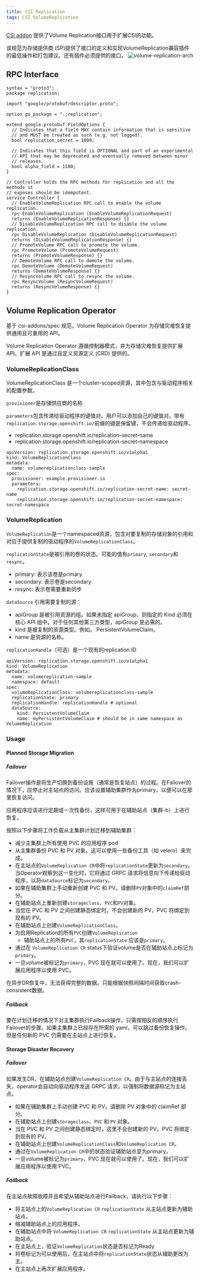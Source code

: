 ```yaml
---
title: CSI Replication
tags: CSI VolumeReplication
--- 
```


[CSI addon](https://github.com/csi-addons/spec/tree/main/replication) 提供了Volume Replication接口用于扩展CSI的功能。

<!--more-->

该规范为存储提供商 (SP)提供了接口的定义和实现VolumeReplication兼容插件的最低操作和打包建议。还有插件必须提供的接口。
![volume-replication-arch](../../../assets/images/posts/volume-replication-arch.png)

## RPC Interface

```
syntax = "proto3";
package replication;

import "google/protobuf/descriptor.proto";

option go_package = ".;replication";

extend google.protobuf.FieldOptions {
  // Indicates that a field MAY contain information that is sensitive
  // and MUST be treated as such (e.g. not logged).
  bool replication_secret = 1099;

  // Indicates that this field is OPTIONAL and part of an experimental
  // API that may be deprecated and eventually removed between minor
  // releases.
  bool alpha_field = 1100;
}

// Controller holds the RPC methods for replication and all the methods it
// exposes should be idempotent.
service Controller {
  // EnableVolumeReplication RPC call to enable the volume replication.
  rpc EnableVolumeReplication (EnableVolumeReplicationRequest)
  returns (EnableVolumeReplicationResponse) {}
  // DisableVolumeReplication RPC call to disable the volume replication.
  rpc DisableVolumeReplication (DisableVolumeReplicationRequest)
  returns (DisableVolumeReplicationResponse) {}
  // PromoteVolume RPC call to promote the volume.
  rpc PromoteVolume (PromoteVolumeRequest)
  returns (PromoteVolumeResponse) {}
  // DemoteVolume RPC call to demote the volume.
  rpc DemoteVolume (DemoteVolumeRequest)
  returns (DemoteVolumeResponse) {}
  // ResyncVolume RPC call to resync the volume.
  rpc ResyncVolume (ResyncVolumeRequest)
  returns (ResyncVolumeResponse) {}
}
```

## Volume Replication Operator

基于 csi-addons/spec 规范，Volume Replication Operator 为存储灾难恢复提供通用且可重用的 API。

Volume Replication Operator 遵循控制器模式，并为存储灾难恢复提供扩展 API。扩展 API 是通过自定义资源定义 (CRD) 提供的。

### VolumeReplicationClass
VolumeReplicationClass 是一个cluster-scoped资源，其中包含与驱动程序相关的配置参数。

`provisioner`是存储供应商的名称

`parameters`包含传递给驱动程序的键值对。用户可以添加自己的键值对。带有`replication.storage.openshift.io/`前缀的键是保留键，不会传递给驱动程序。

- replication.storage.openshift.io/replication-secret-name
- replication.storage.openshift.io/replication-secret-namespace

```
apiVersion: replication.storage.openshift.io/v1alpha1
kind: VolumeReplicationClass
metadata:
  name: volumereplicationclass-sample
spec:
  provisioner: example.provisioner.io
  parameters:
    replication.storage.openshift.io/replication-secret-name: secret-name
    replication.storage.openshift.io/replication-secret-namespace: secret-namespace
```
### VolumeReplication
`VolumeReplication`是一个namespaced资源，包含对要复制的存储对象的引用和对应于提供复制的驱动程序的`VolumeReplicationClass`。

`replicationState`是被引用的卷的状态。可能的值有`primary`, `secondary`和`resync`。
- primary: 表示该卷是primary
- secondary: 表示卷是secondary
- resync: 表示卷需要重新同步

`dataSource` 引用需要复制的源：
- apiGroup 是被引用资源的组。如果未指定 apiGroup，则指定的 Kind 必须在核心 API 组中。对于任何其他第三方类型，apiGroup 是必需的。
- kind 是被复制的资源类型。例如。 PersistentVolumeClaim。
- name 是资源的名称。

`replicationHandle`（可选）是一个现有的replication ID
```
apiVersion: replication.storage.openshift.io/v1alpha1
kind: VolumeReplication
metadata:
  name: volumereplication-sample
  namespace: default
spec:
  volumeReplicationClass: volumereplicationclass-sample
  replicationState: primary
  replicationHandle: replicationHandle # optional
  dataSource:
    kind: PersistentVolumeClaim
    name: myPersistentVolumeClaim # should be in same namespace as VolumeReplication
```
### Usage
#### Planned Storage Migration
##### Failover

Failover操作是将生产切换到备份设施（通常是恢复站点）的过程。在Failover的情况下，应停止对主站点的访问。应该设置辅助集群作为primary，以便可以在那里恢复访问。

应用程序应该进行定期或一次性备份，这样可用于在辅助站点（集群-b）上进行恢复。

按照以下步骤将工作负载从主集群计划迁移到辅助集群：

- 减少主集群上所有使用 PVC 的应用程序 pod
- 从主集群备份 PVC 和 PV 对象。这可以使用一些备份工具（如 velero）来完成。
- 在主站点的`VolumeReplication CR`中将`replicationState`更新为`secondary`。当Operator观察到这一变化时，它将通过 GRPC 请求将信息向下传递给驱动程序，以将`dataSource`标记为`secondary`。
- 如果在辅助集群上手动重新创建 PVC 和 PV，请删除`PV`对象中的`claimRef`部分。
- 在辅助站点上重新创建`storageclass`、`PVC`和`PV`对象。
- 当您在 PVC 和 PV 之间创建静态绑定时，不会创建新的 PV，PVC 将绑定到现有的 PV。
- 在辅助站点上创建`VolumeReplicationClass`。
- 为启用Replication的所有`PVC`创建`VolumeReplication`
  - 辅助站点上的所有`PVC`，其`replicationState` 应该是`primary`。
- 通过在 `VolumeReplication CR` status下验证volume是否在辅助站点上标记为`primary`。
- 一旦volume被标记为`primary`，PVC 现在就可以使用了。现在，我们可以扩展应用程序以使用 PVC。

在异步DR恢复中，无法获得完整的数据。只能根据快照间隔时间获取crash-consistent数据。

##### Failback

要在计划迁移的情况下对主集群执行Failback操作，只需按相反的顺序执行Failover的步骤。如果主集群上已经存在所需的 yaml，可以跳过备份恢复操作。但是任何新的 PVC 仍需要在主站点上进行恢复。

#### Storage Disaster Recovery
##### Failover

如果发生DR，在辅助站点创建`VolumeReplication CR`。由于与主站点的连接丢失，operator会自动向驱动程序发送 GRPC 请求，以强制将数据源标记为主站点。

- 如果在辅助集群上手动创建 PVC 和 PV，请删除 PV 对象中的 claimRef 部分。
- 在辅助站点上创建`storageclass`、`PVC` 和 `PV` 对象。
- 当在 PVC 和 PV 之间创建静态绑定时，这里不会创建新的 PV，PVC 将绑定到现有的 PV。
- 在辅助站点上创建`VolumeReplicationClass`和`VolumeReplication CR`。
- 通过在`VolumeReplication CR`中的状态验证辅助站点变为primary。
- 一旦volume被标记为`primary`，PVC 现在就可以使用了。现在，我们可以扩展应用程序以使用 PVC。

##### Failback

在主站点故障故障并且希望从辅助站点进行Failback，请执行以下步骤：

- 将主站点上的`VolumeReplication CR` `replicationState` 从主站点更新为辅助站点。
- 缩减辅助站点上的应用程序。
- 在辅助站点中将 `VolumeReplication CR` `replicationState` 从主站点更新为辅助站点。
- 在主站点上，验证`VolumeReplication`状态是否标记为Ready
- 将卷标记为可以使用后，在主站点中将`replicationState`状态从辅助更改为主。
- 在主站点上再次扩展应用程序。